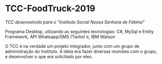 # TCC-FoodTruck-2019

*TCC desenvolvido para o "Instituto Social Nossa Senhora de Fátima"* 

Programa Desktop, utlizando as seguintes tecnologias: C#, MySql e Entity Framework, API Whatsapp/SMS (Twilio) e, IBM Watson 

 O TCC é na verdade um projeto integrador, junto com um grupo de administração do Instituto. A ideia era fazer diversas reuniões com o grupo, e desenvolver o que era solicitado por eles.
   

